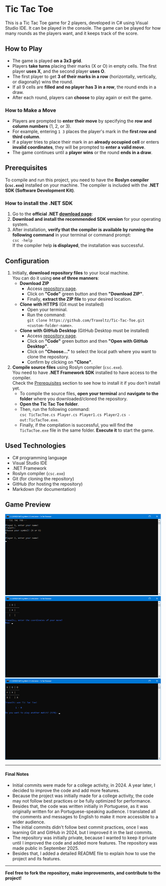 # Tic Tac Toe
This is a Tic Tac Toe game for 2 players, developed in C# using Visual Studio IDE. It can be played in the console. The game can be played for how many rounds as the players want, and it keeps track of the score.

## How to Play
- The game is played **on a 3x3 grid**.
- Players **take turns** placing their marks (X or O) in empty cells. The first player **uses X**, and the second player **uses O**.
- The first player to get **3 of their marks in a row** (horizontally, vertically, or diagonally) wins the round.
- If all 9 cells are **filled and no player has 3 in a row**, the round ends in a draw.
- After each round, players can **choose** to play again or exit the game.

### How to Make a Move
- Players are prompted to **enter their move** by specifying the **row and column numbers** (1, 2, or 3).
- For example, entering `1 3` places the player's mark in the **first row and third column**.
- If a player tries to place their mark in an **already occupied cell** or enters **invalid coordinates**, they will be prompted to **enter a valid move**.
- The game continues until a **player wins** or the round **ends in a draw**.

## Prerequisites
To compile and run this project, you need to have the **Roslyn compiler (`csc.exe`)** installed on your machine. The compiler is included with the **.NET SDK (Software Development Kit)**.

### How to install the .NET SDK
1. Go to the **official .NET [download page](https://dotnet.microsoft.com/download)**:
2. **Download and install the recommended SDK version** for your operating system.
3. After installation, **verify that the compiler is available by running the following command** in your terminal or command prompt:  
   `csc -help`  
   If the compiler help **is displayed**, the installation was successful.

## Configuration
1. Initially, **download repository files** to your local machine.  
You can do it using **one of three manners**:
    - **Download ZIP**
      - Access [repository page](https://github.com/Traxeltz/Tic-Tac-Toe/tree/master).
      - Click on **"Code"** green button and then **"Download ZIP"**.
      - Finally, **extract the ZIP file** to your desired location.
    - **Clone with HTTPS** (Git must be installed)
      - Open your terminal.
      - Run the command:  
        `git clone https://github.com/Traxeltz/Tic-Tac-Toe.git <custom-folder-name>`.
    - **Clone with GitHub Desktop** (GitHub Desktop must be installed)
      - Access [repository page](https://github.com/Traxeltz/Tic-Tac-Toe/tree/master).
      - Click on **"Code"** green button and then **"Open with GitHub Desktop"**.
      - Click on **"Choose..."** to select the local path where you want to clone the repository.
      - Confirm by clicking on **"Clone"**.
2. **Compile source files** using Roslyn compiler (`csc.exe`).  
You need to have **.NET Framework SDK** installed to have access to the compiler.  
Check the [Prerequisites](#prerequisites) section to see how to install it if you don't install yet.
   - To compile the source files, **open your terminal** and **navigate to the folder** where you downloaded/cloned the repository.
   - **Open the Tic Tac Toe folder**.
   - Then, run the following command:  
   `csc TicTacToe.cs Player.cs Player1.cs Player2.cs -out:TicTacToe.exe`.
   - Finally, if the compilation is successful, you will find the `TicTacToe.exe` file in the same folder. **Execute it** to start the game.

## Used Technologies
- C# programming language
- Visual Studio IDE
- .NET Framework
- Roslyn compiler (`csc.exe`)
- Git (for cloning the repository)
- GitHub (for hosting the repository)
- Markdown (for documentation)

## Game Preview
![Initial Screen](Images/InitialScreen.png)  
![In-Game Screen](Images/InGameScreen.png)  
![End of Round Screen](Images/EndOfRoundScreen.png)

---

#### Final Notes
- Initial commits were made for a college activity, in 2024. A year later, I decided to improve the code and add more features.
- Because the project was initially made for a college activity, the code may not follow best practices or be fully optimized for performance.
- Besides that, the code was written initially in Portuguese, as it was originally written for an Portuguese-speaking audience. I translated all the comments and messages to English to make it more accessible to a wider audience.
- The initial commits didn't follow best commit practices, once I was learning Git and GitHub in 2024, but I improved it in the last commits.
- The repository was initially private, because I wanted to keep it private until I improved the code and added more features. The repository was made public in September 2025.
- Besides that, I added a detailed README file to explain how to use the project and its features.

---

**Feel free to fork the repository, make improvements, and contribute to the project!**